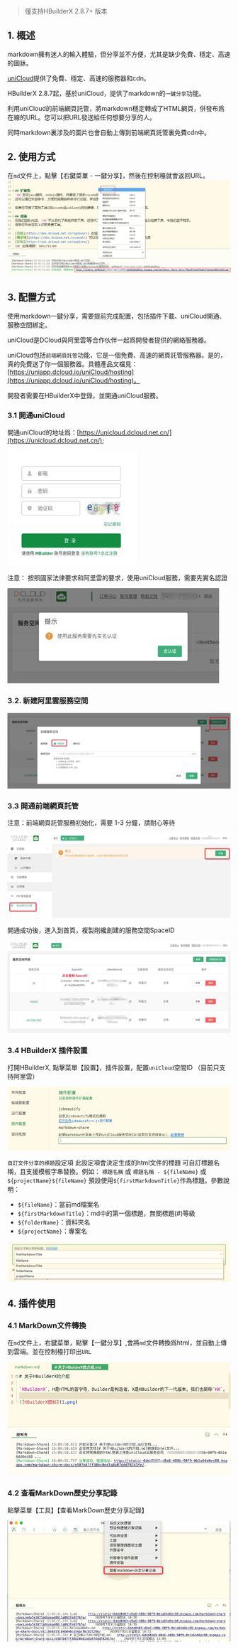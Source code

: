 > 僅支持HBuilderX 2.8.7+ 版本

## 1. 概述

markdown擁有迷人的輸入體驗，但分享並不方便，尤其是缺少免費、穩定、高速的圖牀。

[uniCloud](https://unicloud.dcloud.net.cn/)提供了免費、穩定、高速的服務器和cdn。

HBuilderX 2.8.7起，基於uniCloud，提供了markdown的`一鍵分享`功能。

利用uniCloud的前端網頁託管，將markdown穩定轉成了HTML網頁，併發布爲在線的URL。您可以把URL發送給任何想要分享的人。

同時markdown裏涉及的圖片也會自動上傳到前端網頁託管裏免費cdn中。

## 2. 使用方式

在`md`文件上，點擊【右鍵菜單 - 一鍵分享】，然後在控制檯就會返回URL。
<img src="/static/snapshots/tutorial/markdown_share/markdown_share_1.jpeg" style="zoom:65%" />


## 3. 配置方式

使用markdown一鍵分享，需要提前完成配置，包括插件下載、uniCloud開通、服務空間綁定。

uniCloud是DCloud與阿里雲等合作伙伴一起爲開發者提供的網絡服務器。

uniCloud包括`前端網頁託管`功能，它是一個免費、高速的網頁託管服務器。是的，真的免費送了你一個服務器。具體產品文檔見：[https://uniapp.dcloud.io/uniCloud/hosting](https://uniapp.dcloud.io/uniCloud/hosting)。

開發者需要在HBuilderX中登錄，並開通uniCloud服務。

### 3.1 開通uniCloud

開通uniCloud的地址爲：[https://unicloud.dcloud.net.cn/](https://unicloud.dcloud.net.cn/);

<img src="/static/snapshots/tutorial/markdown_share/markdown_share_2.jpeg" style="zoom:80%" />

注意： 按照國家法律要求和阿里雲的要求，使用uniCloud服務，需要先實名認證

<img src="/static/snapshots/tutorial/markdown_share/markdown_share_3.jpeg" style="zoom:80%" />


### 3.2.  新建阿里雲服務空間

<img src="/static/snapshots/tutorial/markdown_share/markdown_share_4.jpeg" style="zoom:65%" />

### 3.3  開通前端網頁託管

注意：前端網頁託管服務初始化，需要 1-3 分鐘，請耐心等待

<img src="/static/snapshots/tutorial/markdown_share/markdown_share_5.jpeg" style="zoom:65%" />

開通成功後，進入到首頁，複製剛纔創建的服務空間SpaceID

<img src="/static/snapshots/tutorial/markdown_share/markdown_share_6.jpeg" style="zoom:65%" />

### 3.4 HBuilderX 插件設置

打開HBuilderX,  點擊菜單【設置】，插件設置，配置`uniCloud`空間ID （目前只支持阿里雲）

<img src="/static/snapshots/tutorial/markdown_share/markdown_share_7.jpeg" style="zoom:80%" />

`自訂文件分享的標題`設定項
此設定項會決定生成的html文件的標題
可自訂標題名稱，且支援模板字串替換。例如：
`標題名稱` 或 `標題名稱 - ${fileName}` 或 `${projectName}${fileName}`
預設使用`${firstMarkdownTitle}`作為標題。參數說明：
* `${fileName}`：當前md檔案名
* `${firstMarkdownTitle}`：md中的第一個標題，無關標題(#)等級
* `${folderName}`：資料夾名
* `${projectName}`：專案名

<img src="/static/snapshots/tutorial/markdown_share/markdown_share_10.png" style="zoom:80%" />


## 4. 插件使用

### 4.1 MarkDown文件轉換

在`md`文件上，右鍵菜單，點擊【一鍵分享】,會將`md`文件轉換爲html，並自動上傳到雲端。並在控制檯打印出`URL`

<img src="/static/snapshots/tutorial/markdown_share/markdown_share_8.jpeg" style="zoom:80%" />

### 4.2 查看MarkDown歷史分享記錄

點擊菜單【工具】【查看MarkDown歷史分享記錄】

<img src="/static/snapshots/tutorial/markdown_share/markdown_share_9.jpeg" style="zoom:80%" />
